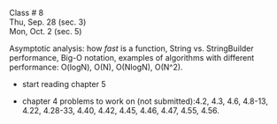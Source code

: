 
<div class="lecture2">

<div class="column_date">

Class # 8 <br> 
Thu, Sep. 28 (sec. 3)<br>
Mon, Oct. 2 (sec. 5)  


</div>

<div class="column_materials">
<p markdown="block">

Asymptotic analysis: how _fast_ is a function, String vs. StringBuilder performance, 
Big-O notation, examples of algorithms with different performance: O(logN), O(N), O(NlogN), O(N^2). 



</p>
</div>

<div class="column_assign">
<p markdown="block">

- start reading chapter 5

- chapter 4 problems to work on (not submitted):4.2, 4.3, 4.6, 4.8-13, 4.22, 
4.28-33, 4.40, 4.42, 4.45, 4.46, 4.47, 4.55, 4.56.  


</p>
</div>
    
</div>
